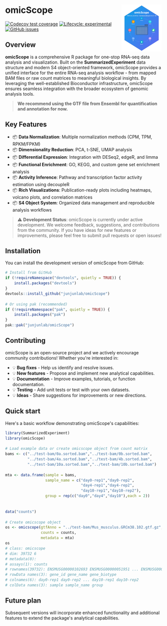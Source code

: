 <!-- badges: start -->

# omicScope <img src="man/figures/logo.png" align="right" width="130"/>

[![Codecov test coverage](https://codecov.io/gh/junjunlab/omicScope/branch/main/graph/badge.svg)](https://codecov.io/gh/junjunlab/omicScope?branch=main) [![Lifecycle: experimental](https://img.shields.io/badge/lifecycle-experimental-orange.svg)](https://lifecycle.r-lib.org/articles/stages.html#experimental) [![GitHub issues](https://img.shields.io/github/issues/junjunlab/omicScope)](https://github.com/junjunlab/omicScope/issues)

<!-- badges: end -->

## Overview

**omicScope** is a comprehensive R package for one-stop RNA-seq data analysis and visualization. Built on the **SummarizedExperiment** data structure and modern S4 object-oriented framework, omicScope provides a unified interface for the entire RNA-seq analysis workflow - from mapped BAM files or raw count matrices to meaningful biological insights. By leveraging the well-established Bioconductor infrastructure, omicScope ensures seamless integration with the broader ecosystem of genomic analysis tools.

> **We recommend using the GTF file from Ensembl for quantification and annotation for now.**

## Key Features

-   📦 **Data Normalization**: Multiple normalization methods (CPM, TPM, RPKM/FPKM)
-   📦 **Dimensionality Reduction**: PCA, t-SNE, UMAP analysis
-   📦 **Differential Expression**: Integration with DESeq2, edgeR, and limma
-   📦 **Functional Enrichment**: GO, KEGG, and custom gene set enrichment analysis
-   📦 **Activity Inference**: Pathway and transcription factor activity estimation using decoupleR
-   📦 **Rich Visualizations**: Publication-ready plots including heatmaps, volcano plots, and correlation matrices
-   📦 **S4 Object System**: Organized data management and reproducible analysis workflows

> ⚠️ **Development Status**: omicScope is currently under active development. We welcome feedback, suggestions, and contributions from the community. If you have ideas for new features or improvements, please feel free to submit pull requests or open issues!

## Installation

You can install the development version of omicScope from GitHub:

``` r
# Install from GitHub
if (!requireNamespace("devtools", quietly = TRUE)) {
    install.packages("devtools")
}
devtools::install_github("junjunlab/omicScope")

# Or using pak (recommended)
if (!requireNamespace("pak", quietly = TRUE)) {
    install.packages("pak")
}
pak::pak("junjunlab/omicScope")
```

## Contributing

omicScope is an open-source project and we actively encourage community contributions! Whether you're interested in:

-   💡 **Bug fixes** - Help us identify and resolve issues.
-   💡 **New features** - Propose and implement new analytical capabilities.
-   💡 **Documentation** - Improve examples, tutorials, or function documentation.
-   💡 **Testing** - Add unit tests or test with your own datasets.
-   💡 **Ideas** - Share suggestions for improvements or new directions.

## Quick start

Here's a basic workflow demonstrating omicScope's capabilities:

``` r
library(SummarizedExperiment)
library(omicScope)

# Load example data or create omicscope object from count matrix
bams <- c("../test-bam/0a.sorted.bam","../test-bam/0b.sorted.bam",
          "../test-bam/4a.sorted.bam","../test-bam/4b.sorted.bam",
          "../test-bam/10a.sorted.bam","../test-bam/10b.sorted.bam")

mta <- data.frame(sample = bams,
                  sample_name = c("day0-rep1","day0-rep2",
                                  "day4-rep1","day4-rep2",
                                  "day10-rep1","day10-rep2"),
                  group = rep(c("day0","day4","day10"),each = 2))


data("counts")

# Create omicscope object
os <- omicscope(gtfAnno = "../test-bam/Mus_musculus.GRCm38.102.gtf.gz",
                counts = counts,
                metadata = mta)
os
# class: omicscope 
# dim: 39732 6 
# metadata(0):
# assays(1): counts
# rownames(39732): ENSMUSG00000102693 ENSMUSG00000051951 ... ENSMUSG00000094621 ENSMUSG00000095742
# rowData names(3): gene_id gene_name gene_biotype
# colnames(6): day0-rep1 day0-rep2 ... day10-rep1 day10-rep2
# colData names(3): sample sample_name group
```

## Future plan

Subsequent versions will incorporate enhanced functionality and additional features to extend the package's analytical capabilities.
